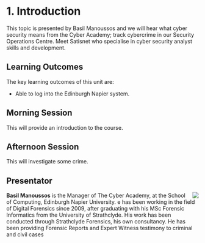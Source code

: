 # 1. Introduction
This topic is presented by Basil Manoussos and we will hear what cyber security means from the Cyber Academy; track cybercrime in our Security Operations Centre. Meet Satisnet who specialise in cyber security analyst skills and development.

## Learning Outcomes
The key learning outcomes of this unit are:

* Able to log into the Edinburgh Napier system.

## Morning Session
This will provide an introduction to the course.

## Afternoon Session
This will investigate some crime.

## Presentator

<img src="https://www.napier.ac.uk/~/media/worktribe/person/file-122916.png?h=200&as=1&hash=A9CB9256B7EF65D8DA5C5FBB252796802137EA59" align="right"/> <b>Basil Manoussos</b> is the Manager of The Cyber Academy, at the School of Computing, Edinburgh Napier University. e has been working in the field of Digital Forensics since 2009, after graduating with his MSc Forensic Informatics from the University of Strathclyde. His work has been conducted through Strathclyde Forensics, his own consultancy. He has been providing Forensic Reports and Expert Witness testimony to criminal and civil cases 
